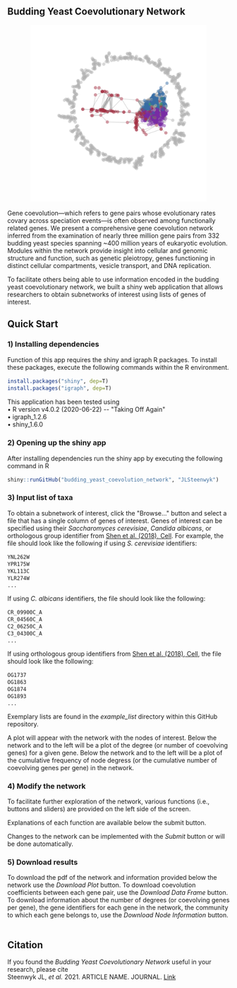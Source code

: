 
## Budding Yeast Coevolutionary Network

<p align="center">
  <img width="400" height="400" src="https://github.com/JLSteenwyk/budding_yeast_coevolution_network/blob/main/www/community_network.png">
</p>

Gene coevolution—which refers to gene pairs whose evolutionary rates covary across speciation events—is often observed among functionally related genes. We present a comprehensive gene coevolution network inferred from the examination of nearly three million gene pairs from 332 budding yeast species spanning ~400 million years of eukaryotic evolution. Modules within the network provide insight into cellular and genomic structure and function, such as genetic pleiotropy, genes functioning in distinct cellular compartments, vesicle transport, and DNA replication. 

To facilitate others being able to use information encoded in the budding yeast coevolutionary network, we built a shiny web application that allows researchers to obtain subnetworks of interest using lists of genes of interest.

## Quick Start

### 1) Installing dependencies
Function of this app requires the shiny and igraph R packages. To install these packages, execute the following commands within the R environment.
```R
install.packages("shiny", dep=T)
install.packages("igraph", dep=T)
```
This application has been tested using<br />
• R version v4.0.2 (2020-06-22) -- "Taking Off Again"<br />
• igraph_1.2.6<br />
• shiny_1.6.0<br />

### 2) Opening up the shiny app
After installing dependencies run the shiny app by executing the following command in R
```R
shiny::runGitHub("budding_yeast_coevolution_network", "JLSteenwyk")
```

### 3) Input list of taxa
To obtain a subnetwork of interest, click the "Browse..." button and select a file that has a single column of genes of interest. Genes of interest can be specified using their <i>Saccharomyces cerevisiae</i>, <i>Candida albicans</i>, or orthologous group identifier from [Shen et al. (2018), Cell](https://jlsteenwyk.com/publication_pdfs/2018_Shen_et_al_Cell.pdf). For example, the file should look like the following if using <i>S. cerevisiae</i> identifiers:
```
YNL262W
YPR175W
YKL113C
YLR274W
...
```

If using <i>C. albicans</i> identifiers, the file should look like the following:
```
CR_09900C_A
CR_04560C_A
C2_06250C_A
C3_04300C_A
...
```

If using orthologous group identifiers from [Shen et al. (2018), Cell](https://jlsteenwyk.com/publication_pdfs/2018_Shen_et_al_Cell.pdf), the file should look like the following:
```
OG1737
OG1863
OG1874
OG1893
...
```

Exemplary lists are found in the <i>example_list</i> directory within this GitHub repository.

A plot will appear with the network with the nodes of interest. Below the network and to the left will be a plot of the degree (or number of coevolving genes) for a given gene. Below the network and to the left will be a plot of the cumulative frequency of node degress (or the cumulative number of coevolving genes per gene) in the network.

### 4) Modify the network
To facilitate further exploration of the network, various functions (i.e., buttons and sliders) are provided on the left side of the screen.

Explanations of each function are available below the submit button.

Changes to the network can be implemented with the <i>Submit</i> button or will be done automatically.

### 5) Download results
To download the pdf of the network and information provided below the network use the <i>Download Plot</i> button. To download coevolution coefficients between each gene pair, use the <i>Download Data Frame</i> button. To download information about the number of degrees (or coevolving genes per gene), the gene identifiers for each gene in the network, the community to which each gene belongs to, use the <i>Download Node Information</i> button.
<br /><br />

## Citation
If you found the <i>Budding Yeast Coevolutionary Network</i> useful in your research, please cite<br />
Steenwyk JL, <i>et al.</i> 2021. ARTICLE NAME. JOURNAL. [Link](https://bmcresnotes.biomedcentral.com/articles/10.1186/s13104-019-4577-5)<br />

